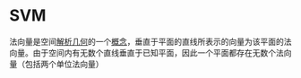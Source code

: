 # SVM

法向量是空间[解析几何](https://baike.baidu.com/item/%E8%A7%A3%E6%9E%90%E5%87%A0%E4%BD%95/4265)的一个[概念](https://baike.baidu.com/item/%E6%A6%82%E5%BF%B5/829047)，垂直于平面的直线所表示的向量为该平面的法向量。由于空间内有无数个直线垂直于已知平面，因此一个平面都存在无数个法向量（包括两个单位法向量）